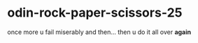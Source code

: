 # odin-rock-paper-scissors-25
once more u fail miserably and then...
then u do it all over <b>again</b>

